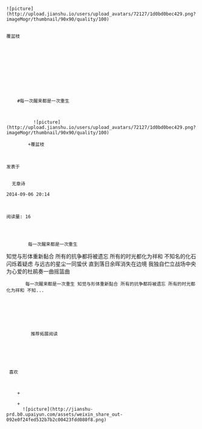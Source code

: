 
    
  
    ![picture](http://upload.jianshu.io/users/upload_avatars/72127/1d0bd0bec429.png?imageMogr/thumbnail/90x90/quality/100)
    

    覆盆枝
  
      

  
  
    
  


    
      
        #每一次醒来都是一次重生
        
          
            
              ![picture](http://upload.jianshu.io/users/upload_avatars/72127/1d0bd0bec429.png?imageMogr/thumbnail/90x90/quality/100)
            
            +覆盆枝
        
        
    
    发表于 

    
      无章诗

    2014-09-06 20:14

    

    阅读量: 16
  


        
            每一次醒来都是一次重生
知觉与形体重新黏合
所有的抗争都将被遗忘
所有的时光都化为祥和
不知名的化石闪烁着疑虑
与远古的星尘一同蛰伏
直到落日余晖消失在边境
我独自伫立战场中央
为心爱的杜鹃奏一曲摇篮曲


        
           每一次醒来都是一次重生 知觉与形体重新黏合 所有的抗争都将被遗忘 所有的时光都化为祥和 不知...
      
    
    
      
      
      
          
             推荐拓展阅读
        
      
    
    
      
          
     喜欢

      
      
        +
                  
        +
          ![picture](http://jianshu-prd.b0.upaiyun.com/assets/weixin_share_out-092e0f24fed532b7b2c00423fdd080f8.png)
        
      
    
  


